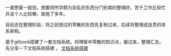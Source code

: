 一直憋着一股劲，想要将所学颇为杂乱的东西分门别类的整理好。苦于工作比较忙并且个人比较懒，故拖了多年。

目前还在整理阶段，将之前想过的零散的东西先复制过来，后续将整理成连贯的体系架构。

基于gitbook搭建了一套文档系统，将博客中零散的知识点，搬过来，整理汇总。先分享一下文档系统搭建 。 [文档系统搭建](文档系统搭建.md) 
